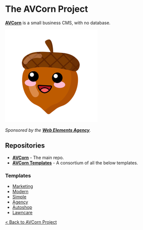 # The AVCorn Project

**[AVCorn](https://github.com/avcorn/avcorn)** is a small business CMS, with no database.

![AVCorn Logo](https://raw.githubusercontent.com/avcorn/avcorn/main/docs/images/avcorn-logo.png "The nut doesn't fall from from the tree!")

*Sponsored by the **[Web Elements Agency](http://webelements.agency)**.*

## Repositories

*   **[AVCorn](https://github.com/avcorn/avcorn)** - The main repo.
*   **[AVCorn Templates](https://github.com/avcorn/avcorn-templates)** - A consortium of all the below templates.

### Templates

*   [Marketing](https://github.com/avcorn/avcorn-templates-marketing)
*   [Modern](https://github.com/avcorn/avcorn-templates-modern)
*   [Simple](https://github.com/avcorn/avcorn-templates-simple)
*   [Agency](https://github.com/avcorn/avcorn-templates-agency)
*   [Autoshop](https://github.com/avcorn/avcorn-templates-autoshop)
*   [Lawncare](https://github.com/avcorn/avcorn-templates-lawncare)

[< Back to AVCorn Project](https://github.com/avcorn/avcorn)
